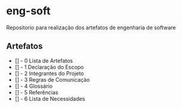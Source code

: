# eng-soft
Repositorio para realização dos artefatos de engenharia de software

## Artefatos
- [] - 0  Lista de Artefatos
- [] - 1  Declaração do Escopo
- [] - 2  Integrantes do Projeto
- [] - 3  Regras de Comunicação
- [] - 4  Glossário
- [] - 5  Referências
- [] - 6  Lista de Necessidades 